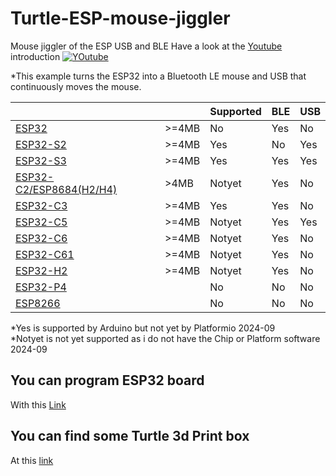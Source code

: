 # Turtle-ESP-mouse-jiggler

Mouse jiggler of the ESP USB and BLE
Have a look at the [Youtube](https://www.youtube.com/watch?v=TNNkfE2sDhM) introduction 
[![YOutube](Pictures/youtube.png)](https://www.youtube.com/watch?v=TNNkfE2sDhM)


*This example turns the ESP32 into a Bluetooth LE mouse and USB that continuously moves the mouse.

  
|||Supported |BLE |USB
|--|--|--|--|--|
|[ESP32](https://www.espressif.com/sites/default/files/documentation/esp32_datasheet_en.pdf)|>=4MB| No| Yes| No
|[ESP32-S2](https://www.espressif.com/sites/default/files/documentation/esp32-s2_datasheet_en.pdf)|>=4MB| Yes| No| Yes
|[ESP32-S3](https://www.espressif.com/sites/default/files/documentation/esp32-s3_datasheet_en.pdf)|>=4MB| Yes| Yes| Yes
|[ESP32-C2/ESP8684(H2/H4)](https://www.espressif.com/sites/default/files/documentation/esp8684_datasheet_en.pdf)|>4MB| Notyet |Yes |No
|[ESP32-C3](https://www.espressif.com/sites/default/files/documentation/esp32-c3_datasheet_en.pdf) |>=4MB|Yes |Yes |No
|[ESP32-C5](https://www.erlendervik.no/ESP32-C5%20Beta_ESP32-P4_ESP8686_ESP32-C3FH4X/ESP32_C5_Chip_Datasheet_V0.1_PRELIMINARY_EN.pdf) |>=4MB|Notyet |Yes |Yes
|[ESP32-C6](https://www.espressif.com/sites/default/files/documentation/esp32-c6_datasheet_en.pdf) |>=4MB|Notyet |Yes |No
|[ESP32-C61](https://www.espressif.com/en/news/ESP32-C61_SoC) |>=4MB|Notyet |Yes |No
|[ESP32-H2](https://www.espressif.com/sites/default/files/documentation/esp32-h2_datasheet_en.pdf) |>=4MB|Notyet |Yes |No
|[ESP32-P4](https://docs.espressif.com/projects/esp-idf/en/v5.3/esp32p4/esp-idf-en-v5.3-esp32p4.pdf) ||No |No |No
|[ESP8266](https://www.espressif.com/sites/default/files/documentation/0a-esp8266ex_datasheet_en.pdf) ||No |No |No

*Yes is supported by Arduino but not yet by Platformio 2024-09  
*Notyet is not yet supported as i do not have the Chip or Platform software 2024-09


## You can program ESP32 board 
With this [Link](https://emilespecialproducts.github.io/Turtle-ESP-mouse-jiggler/firmware/upload.html)

## You can find some Turtle 3d Print box 
At this [link](https://www.tinkercad.com/things/ebTFXCaYhMz-mouse-jiggler-of-the-esp-usb-and-ble)
